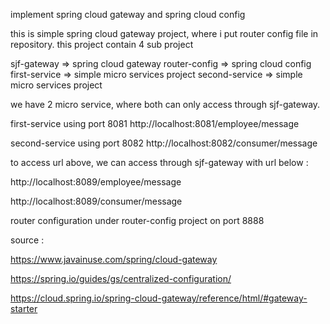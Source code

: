 implement spring cloud gateway and spring cloud config

this is simple spring cloud gateway project, where i put router config file in repository. this project contain 4 sub project

sjf-gateway => spring cloud gateway
router-config => spring cloud config
first-service => simple micro services project
second-service => simple micro services project


we have 2 micro service, where both can only access through sjf-gateway.

first-service using port 8081 http://localhost:8081/employee/message

second-service using port 8082 http://localhost:8082/consumer/message

to access url above, we can access through sjf-gateway with url below :

http://localhost:8089/employee/message 

http://localhost:8089/consumer/message

router configuration under router-config project on port 8888


source :

https://www.javainuse.com/spring/cloud-gateway

https://spring.io/guides/gs/centralized-configuration/

https://cloud.spring.io/spring-cloud-gateway/reference/html/#gateway-starter

